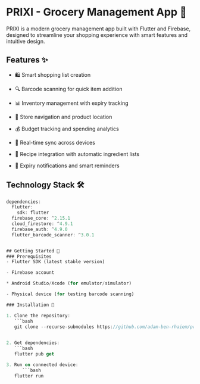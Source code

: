 # PRIXI - Grocery Management App 🛒

PRIXI is a modern grocery management app built with Flutter and Firebase, designed to streamline your shopping experience with smart features and intuitive design.

## Features ✨
- 🛍️ Smart shopping list creation

- 🔍 Barcode scanning for quick item addition

- 📊 Inventory management with expiry tracking

- 🏪 Store navigation and product location

- 💰 Budget tracking and spending analytics

- 🔄 Real-time sync across devices

- 🧩 Recipe integration with automatic ingredient lists

- 🔔 Expiry notifications and smart reminders

## Technology Stack 🛠️
```dart
dependencies:
  flutter:
    sdk: flutter
  firebase_core: ^2.15.1
  cloud_firestore: ^4.9.1
  firebase_auth: ^4.9.0
  flutter_barcode_scanner: ^3.0.1


## Getting Started 🚀
### Prerequisites
- Flutter SDK (latest stable version)

- Firebase account

* Android Studio/Xcode (for emulator/simulator)

- Physical device (for testing barcode scanning)

### Installation 📲

1. Clone the repository:
   ```bash
   git clone --recurse-submodules https://github.com/adam-ben-rhaiem/prixi.git
 

2. Get dependencies:
   ```bash
   flutter pub get

3. Run on connected device:
      ```bash
   flutter run

